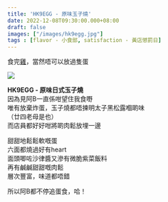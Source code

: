 ```yaml
---
title: 'HK9EGG - 原味玉子燒'
date: 2022-12-08T09:30:00.000+08:00
draft: false
images: ["/images/hk9egg.jpg"]
tags : [flavor - 小食部, satisfaction - 黃店懲罰日]
---
```


食完[雞](https://hidie.net/chokchick/)，當然唔可以放過隻蛋  

![](/images/hk9egg.jpg)

**HK9EGG - 原味日式玉子燒**  
因為見阿B一直係咁望住我食嘢  
唯有放棄炸蛋，玉子燒都唔揀明太子黑松露嗰啲味  
（廿四老母是也）  
而店員都好好咁將啲肉鬆放埋一邊  
  
甜甜地鬆鬆軟嘅蛋  
六面都燒過好有heart  
面頭唧咗沙律醬又滲有微脆紫菜飯料  
再有鹹鹹甜甜嘅肉鬆  
層次豐富，味道都唔錯  
  
所以阿B都不停追蛋食，哈！    
